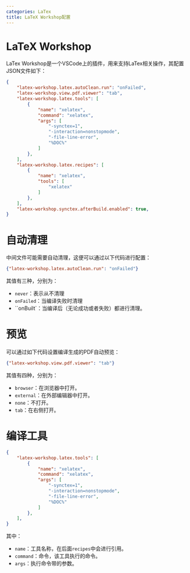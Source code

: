 ```yaml
---
categories: LaTex
title: LaTeX Workshop配置
---
```


# LaTeX Workshop

LaTex Workshop是一个VSCode上的插件，用来支持LaTex相关操作，其配置JSON文件如下：

```json
{
    "latex-workshop.latex.autoClean.run": "onFailed",
    "latex-workshop.view.pdf.viewer": "tab",
    "latex-workshop.latex.tools": [
        {
            "name": "xelatex",
            "command": "xelatex",
            "args": [
                "-synctex=1",
                "-interaction=nonstopmode",
                "-file-line-error",
                "%DOC%"
            ]
        },
    ],
    "latex-workshop.latex.recipes": [
        {
            "name": "xelatex",
            "tools": [
                "xelatex"
            ]
        },
    ],
    "latex-workshop.synctex.afterBuild.enabled": true,
}
```

# 自动清理

中间文件可能需要自动清理，这便可以通过以下代码进行配置：

```json
{"latex-workshop.latex.autoClean.run": "onFailed"}
```

其值有三种，分别为：

- `never`：表示从不清理
- `onFailed`：当编译失败时清理
- ``onBuilt`：当编译后（无论成功或者失败）都进行清理。

# 预览

可以通过如下代码设置编译生成的PDF自动预览：

```json
{"latex-workshop.view.pdf.viewer": "tab"}
```

其值有四种，分别为：

- `browser`：在浏览器中打开。
- `external`：在外部编辑器中打开。
- `none`：不打开。
- `tab`：在右侧打开。

# 编译工具

```json
{
    "latex-workshop.latex.tools": [
        {
            "name": "xelatex",
            "command": "xelatex",
            "args": [
                "-synctex=1",
                "-interaction=nonstopmode",
                "-file-line-error",
                "%DOC%"
            ]
        },
    ],
}
```

其中：

- `name`：工具名称，在后面`recipes`中会进行引用。
- `command`：命令，该工具执行的命令。
- `args`：执行命令带的参数。